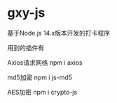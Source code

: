 # gxy-js

基于Node.js 14.x版本开发的打卡程序

用到的插件有

Axios请求网络
npm i axios


md5加密
npm i js-md5


AES加密
npm i crypto-js


